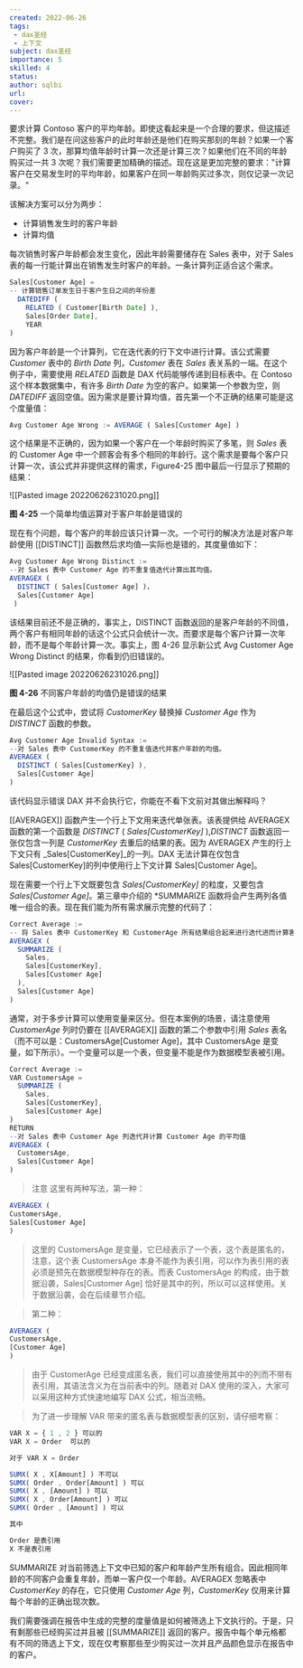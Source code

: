 ```yaml
---
created: 2022-06-26
tags:
 - dax圣经
 - 上下文
subject: dax圣经
importance: 5
skilled: 4
status: 
author: sqlbi
url: 
cover: 
---
```



要求计算 Contoso 客户的平均年龄。即使这看起来是一个合理的要求，但这描述不完整。我们是在问这些客户的此时年龄还是他们在购买那刻的年龄？如果一个客户购买了 3 次，那算均值年龄时计算一次还是计算三次？如果他们在不同的年龄购买过一共 3 次呢？我们需要更加精确的描述。现在这是更加完整的要求："计算客户在交易发生时的平均年龄，如果客户在同一年龄购买过多次，则仅记录一次记录。“

该解决方案可以分为两步：

-   计算销售发生时的客户年龄
-   计算均值

每次销售时客户年龄都会发生变化，因此年龄需要储存在 Sales 表中，对于 Sales 表的每一行能计算出在销售发生时客户的年龄。一条计算列正适合这个需求。

```js
Sales[Customer Age] =
-- 计算销售订单发生日于客户生日之间的年份差
  DATEDIFF ( 
    RELATED ( Customer[Birth Date] ),
    Sales[Order Date], 
    YEAR 
)  
```

因为客户年龄是一个计算列，它在迭代表的行下文中进行计算。该公式需要 _Customer_ 表中的 _Birth Date_ 列，_Customer_ 表在 _Sales_ 表关系的一端。在这个例子中，需要使用 _RELATED_ 函数是 DAX 代码能够传递到目标表中。在 Contoso 这个样本数据集中，有许多 _Birth Date_ 为空的客户。如果第一个参数为空，则 _DATEDIFF_ 返回空值。因为需求是要计算均值，首先第一个不正确的结果可能是这个度量值：

```js
Avg Customer Age Wrong := AVERAGE ( Sales[Customer Age] )  
```

这个结果是不正确的，因为如果一个客户在一个年龄时购买了多笔，则 _Sales_ 表的 Customer Age 中一个顾客会有多个相同的年龄行。这个需求是要每个客户只计算一次，该公式并非提供这样的需求，Figure4-25 图中最后一行显示了预期的结果：

![[Pasted image 20220626231020.png]]

**图 4-25** 一个简单均值运算对于客户年龄是错误的

现在有个问题，每个客户的年龄应该只计算一次。一个可行的解决方法是对客户年龄使用 [[DISTINCT]] 函数然后求均值—实际也是错的，其度量值如下：

```js
Avg Customer Age Wrong Distinct :=
--对 Sales 表中 Customer Age 的不重复值迭代计算出其均值。
AVERAGEX (
  DISTINCT ( Sales[Customer Age] )，
  Sales[Customer Age] 
 )
```

该结果目前还不是正确的，事实上，DISTINCT 函数返回的是客户年龄的不同值，两个客户有相同年龄的话这个公式只会统计一次。而要求是每个客户计算一次年龄，而不是每个年龄计算一次。事实上，图 4-26 显示新公式 Avg Customer Age Wrong Distinct 的结果，你看到仍旧错误的。

![[Pasted image 20220626231026.png]]

**图 4-26** 不同客户年龄的均值仍是错误的结果

在最后这个公式中，尝试将 _CustomerKey_ 替换掉 _Customer Age_ 作为 _DISTINCT_ 函数的参数。

```js
Avg Customer Age Invalid Syntax :=
--对 Sales 表中 CustomerKey 的不重复值迭代并客户年龄的均值。
AVERAGEX ( 
  DISTINCT ( Sales[CustomerKey] ), 
  Sales[Customer Age] 
)  
```

该代码显示错误 DAX 并不会执行它，你能在不看下文前对其做出解释吗？

[[AVERAGEX]] 函数产生一个行上下文用来迭代单张表。该表提供给 AVERAGEX 函数的第一个函数是 _DISTINCT_ ( _Sales[CustomerKey]_ ),_DISTINCT_ 函数返回一张仅包含一列是 _CustomerKey_ 去重后的结果的表。因为 AVERAGEX 产生的行上下文只有 _Sales[CustomerKey]_的一列。DAX 无法计算在仅包含 Sales[CustomerKey]的列中使用行上下文计算 Sales[Customer Age]。

现在需要一个行上下文既要包含 _Sales[CustomerKey]_ 的粒度，又要包含 _Sales[Customer Age]_。第三章中介绍的 *SUMMARIZE 函数将会产生两列各值唯一组合的表。现在我们能为所有需求展示完整的代码了：

```js
Correct Average :=
-- 将 Sales 表中 CustomerKey 和 CustomerAge 所有结果组合起来进行迭代进而计算客户年龄的平均值
AVERAGEX ( 
  SUMMARIZE ( 
    Sales, 
    Sales[CustomerKey], 
    Sales[Customer Age] 
  ), 
  Sales[Customer Age] 
)  
```

通常，对于多步计算可以使用变量来区分。但在本案例的场景，请注意使用 _CustomerAge_ 列时仍要在 [[AVERAGEX]] 函数的第二个参数中引用 _Sales_ 表名（而不可以是：CustomersAge[Customer Age]，其中 CustomersAge 是变量，如下所示）。一个变量可以是一个表，但变量不能是作为数据模型表被引用。

```js
Correct Average :=
VAR CustomersAge =
  SUMMARIZE ( 
    Sales, 
    Sales[CustomerKey], 
    Sales[Customer Age] 
)
RETURN
--对 Sales 表中 Customer Age 列迭代并计算 Customer Age 的平均值
AVERAGEX ( 
  CustomersAge, 
  Sales[Customer Age] 
)  
```

> 注意 这里有两种写法，第一种：

```js
AVERAGEX ( 
CustomersAge, 
Sales[Customer Age] 
)  
```

> 这里的 CustomersAge 是变量，它已经表示了一个表，这个表是匿名的，注意，这个表 CustomersAge 本身不能作为表引用，可以作为表引用的表必须是预先在数据模型种存在的表。而表 CustomersAge 的构成，由于数据沿袭，Sales[Customer Age] 恰好是其中的列，所以可以这样使用。关于数据沿袭，会在后续章节介绍。

> 第二种：

```js
AVERAGEX ( 
CustomersAge, 
[Customer Age] 
)  
```

> 由于 CustomerAge 已经变成匿名表，我们可以直接使用其中的列而不带有表引用，其语法含义为在当前表中的列。随着对 DAX 使用的深入，大家可以采用这种方式快速地编写 DAX 公式，相当流畅。

> 为了进一步理解 VAR 带来的匿名表与数据模型表的区别，请仔细考察：

```js
VAR X = { 1 , 2 } 可以的
VAR X = Order  可以的

对于 VAR X = Order

SUMX( X , X[Amount] ) 不可以
SUMX( Order , Order[Amount] ) 可以
SUMX( X , [Amount] ) 可以
SUMX( X , Order[Amount] ) 可以
SUMX( Order , [Amount] ) 可以

其中

Order 是表引用
X 不是表引用
```

SUMMARIZE 对当前筛选上下文中已知的客户和年龄产生所有组合。因此相同年龄的不同客户会重复年龄，而单一客户仅一个年龄。AVERAGEX 忽略表中 _CustomerKey_ 的存在，它只使用 _Customer Age_ 列，_CustomerKey_ 仅用来计算每个年龄的正确出现次数。

我们需要强调在报告中生成的完整的度量值是如何被筛选上下文执行的。于是，只有剩那些已经购买过并且被 [[SUMMARIZE]] 返回的客户。报告中每个单元格都有不同的筛选上下文，现在仅考察那些至少购买过一次并且产品颜色显示在报告中的客户。